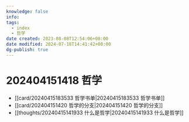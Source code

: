 ```yaml
---
knowledge: false
info: 
tags:
  - index
  - 哲学
date created: 2023-08-08T12:54:06+08:00
date modified: 2024-07-18T14:41:42+08:00
dg-publish: true
---
```


# 202404151418 哲学

- [[card/20240415183533 哲学书单\|20240415183533 哲学书单]]
- [[card/202404151420 哲学的分支\|202404151420 哲学的分支]]
- [[thoughts/20240415141933 什么是哲学\|20240415141933 什么是哲学]]
